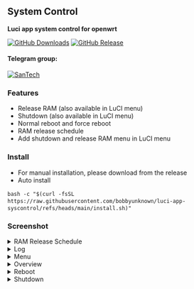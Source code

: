 ## System Control
**Luci app system control for openwrt**

[![GitHub Downloads](https://img.shields.io/github/downloads/bobbyunknown/luci-app-syscontrol/total?style=for-the-badge)](https://github.com/bobbyunknown)
[![GitHub Release](https://img.shields.io/github/v/release/bobbyunknown/luci-app-syscontrol?style=for-the-badge)](https://github.com/bobbyunknown/luci-app-syscontrol/releases)



#### Telegram group:
[![SanTech](https://img.shields.io/badge/SanTech-2CA5E0?style=for-the-badge&logo=telegram&logoColor=white)](https://t.me/+TuLCASzJrVJmNzM1)


### Features
- Release RAM (also available in LuCI menu)
- Shutdown (also available in LuCI menu)
- Normal reboot and force reboot
- RAM release schedule
- Add shutdown and release RAM menu in LuCI menu

### Install
- For manual installation, please download from the release
- Auto install
```
bash -c "$(curl -fsSL https://raw.githubusercontent.com/bobbyunknown/luci-app-syscontrol/refs/heads/main/install.sh)"
```


### Screenshot

<details>
<summary>RAM Release Schedule</summary>

![RAM Release Schedule](img/jadwal_release_ram.png)
</details>

<details>
<summary>Log</summary>

![Log](img/log.png)
</details>

<details>
<summary>Menu</summary>

![Menu](img/menu.png)
</details>

<details>
<summary>Overview</summary>

![Overview](img/overview.png)
</details>

<details>
<summary>Reboot</summary>

![Reboot](img/reboot.png)
</details>

<details>
<summary>Shutdown</summary>

![Shutdown](img/shutdown.png)
</details>
